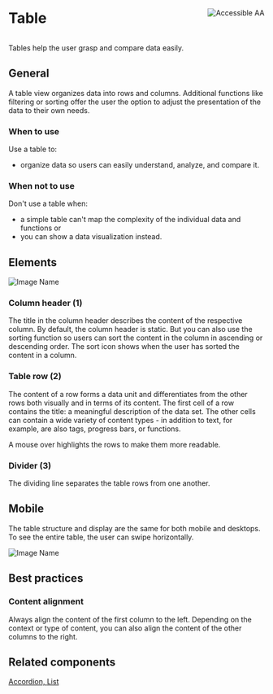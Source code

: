 <div style="display: inline-flex; align-items: center; justify-content: space-between; width: 100%;">
    <h1>Table</h1>
    <img src="assets/aa.png" alt="Accessible AA" />
</div>

Tables help the user grasp and compare data easily.

## General

A table view organizes data into rows and columns. Additional functions like filtering or sorting offer the user the option to adjust the presentation of the data to their own needs.

### When to use

Use a table to:

- organize data so users can easily understand, analyze, and compare it.

### When not to use

Don't use a table when:

- a simple table can't map the complexity of the individual data and functions or
- you can show a data visualization instead.

## Elements

![Image Name](assets/3_components/data-table/data-table-elements.png)

### Column header (1)

The title in the column header describes the content of the respective column. By default, the column header is static. But you can also use the sorting function so users can sort the content in the column in ascending or descending order.
The sort icon shows when the user has sorted the content in a column.

### Table row (2)

The content of a row forms a data unit and differentiates from the other rows both visually and in terms of its content.
The first cell of a row contains the title: a meaningful description of the data set.
The other cells can contain a wide variety of content types - in addition to text, for example, are also tags, progress bars, or functions.

A mouse over highlights the rows to make them more readable.

### Divider (3)

The dividing line separates the table rows from one another.

## Mobile

The table structure and display are the same for both mobile and desktops. To see the entire table, the user can swipe horizontally.

![Image Name](assets/3_components/data-table/data-table-mobile.png)

## Best practices

### Content alignment

Always align the content of the first column to the left. Depending on the context or type of content, you can also align the content of the other columns to the right.

## Related components

<a href="?path=/usage/components-accordion--standard">Accordion, </a>
<a href="?path=/usage/components-list--ordered">List</a>
